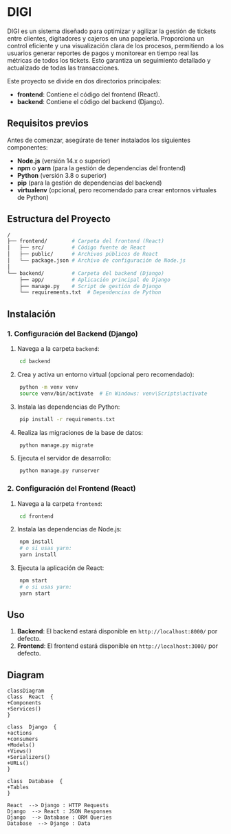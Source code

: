 # DIGI

DIGI es un sistema diseñado para optimizar y agilizar la gestión de tickets entre clientes, digitadores y cajeros en una papelería. Proporciona un control eficiente y una visualización clara de los procesos, permitiendo a los usuarios generar reportes de pagos y monitorear en tiempo real las métricas de todos los tickets. Esto garantiza un seguimiento detallado y actualizado de todas las transacciones.

Este proyecto se divide en dos directorios principales:

- **frontend**: Contiene el código del frontend (React).
- **backend**: Contiene el código del backend (Django).

## Requisitos previos

Antes de comenzar, asegúrate de tener instalados los siguientes componentes:

- **Node.js** (versión 14.x o superior)
- **npm** o **yarn** (para la gestión de dependencias del frontend)
- **Python** (versión 3.8 o superior)
- **pip** (para la gestión de dependencias del backend)
- **virtualenv** (opcional, pero recomendado para crear entornos virtuales de Python)


## Estructura del Proyecto

```bash
/
├── frontend/        # Carpeta del frontend (React)
│   ├── src/         # Código fuente de React
│   ├── public/      # Archivos públicos de React
│   └── package.json # Archivo de configuración de Node.js
│
└── backend/         # Carpeta del backend (Django)
    ├── app/         # Aplicación principal de Django
    ├── manage.py    # Script de gestión de Django
    └── requirements.txt  # Dependencias de Python

```
## Instalación

### 1. Configuración del Backend (Django)

1.  Navega a la carpeta `backend`:
```bash
    cd backend
```

2.  Crea y activa un entorno virtual (opcional pero recomendado):
```bash
    python -m venv venv
    source venv/bin/activate  # En Windows: venv\Scripts\activate
```
    
3.  Instala las dependencias de Python:
```bash
    pip install -r requirements.txt 
```
4.  Realiza las migraciones de la base de datos:
    
```bash
    python manage.py migrate
``` 
    
5.  Ejecuta el servidor de desarrollo:
    
```bash
    python manage.py runserver
``` 

### 2. Configuración del Frontend (React)

1.  Navega a la carpeta `frontend`:
    
```bash
    cd frontend 
``` 
2.  Instala las dependencias de Node.js:
    
```bash
    npm install
    # o si usas yarn:
    yarn install
``` 
3.  Ejecuta la aplicación de React:
    
```bash
    npm start
    # o si usas yarn:
    yarn start
``` 

## Uso

1.  **Backend**: El backend estará disponible en `http://localhost:8000/` por defecto.
2.  **Frontend**: El frontend estará disponible en `http://localhost:3000/` por defecto.

## Diagram

```mermaid
classDiagram
class  React  {
+Components
+Services()
}

class  Django  {
+actions
+consumers
+Models()
+Views()
+Serializers()
+URLs()
}

class  Database  {
+Tables
}

React  --> Django : HTTP Requests
Django  --> React : JSON Responses
Django  --> Database : ORM Queries
Database  --> Django : Data
```
